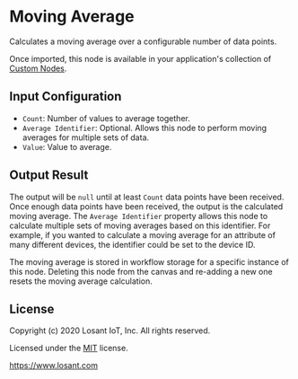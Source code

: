 # Moving Average

Calculates a moving average over a configurable number of data points.

Once imported, this node is available in your application's collection of [Custom Nodes](https://~exportplaceholderid-docs-url~/workflows/custom-nodes/overview/).

## Input Configuration

* `Count`: Number of values to average together.
* `Average Identifier`: Optional. Allows this node to perform moving averages for multiple sets of data.
* `Value`: Value to average.

## Output Result

The output will be `null` until at least `Count` data points have been received. Once enough data points have been received, the output is the calculated moving average. The `Average Identifier` property allows this node to calculate multiple sets of moving averages based on this identifier. For example, if you wanted to calculate a moving average for an attribute of many different devices, the identifier could be set to the device ID.

The moving average is stored in workflow storage for a specific instance of this node. Deleting this node from the canvas and re-adding a new one resets the moving average calculation.

## License

Copyright (c) 2020 Losant IoT, Inc. All rights reserved.

Licensed under the [MIT](https://github.com/Losant/losant-templates/blob/master/LICENSE.txt) license.

https://www.losant.com